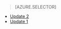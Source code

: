> [AZURE.SELECTOR]
- [Update 2](../articles/storsimple/storsimple-deployment-walkthrough-gov-u2.md)
- [Update 1](../articles/storsimple/storsimple-deployment-walkthrough-gov.md)


<!--HONumber=Oct16_HO2-->


